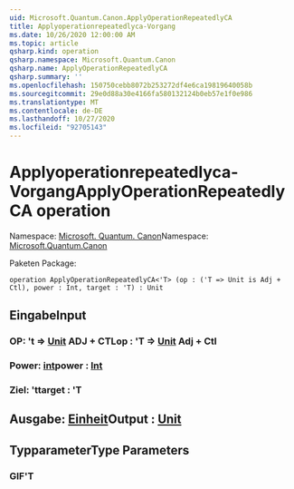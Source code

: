 ```yaml
---
uid: Microsoft.Quantum.Canon.ApplyOperationRepeatedlyCA
title: Applyoperationrepeatedlyca-Vorgang
ms.date: 10/26/2020 12:00:00 AM
ms.topic: article
qsharp.kind: operation
qsharp.namespace: Microsoft.Quantum.Canon
qsharp.name: ApplyOperationRepeatedlyCA
qsharp.summary: ''
ms.openlocfilehash: 150750cebb8072b253272df4e6ca19819640058b
ms.sourcegitcommit: 29e0d88a30e4166fa580132124b0eb57e1f0e986
ms.translationtype: MT
ms.contentlocale: de-DE
ms.lasthandoff: 10/27/2020
ms.locfileid: "92705143"
---
```

# <a name="applyoperationrepeatedlyca-operation"></a><span data-ttu-id="32b55-102">Applyoperationrepeatedlyca-Vorgang</span><span class="sxs-lookup"><span data-stu-id="32b55-102">ApplyOperationRepeatedlyCA operation</span></span>

<span data-ttu-id="32b55-103">Namespace: [Microsoft. Quantum. Canon](xref:Microsoft.Quantum.Canon)</span><span class="sxs-lookup"><span data-stu-id="32b55-103">Namespace: [Microsoft.Quantum.Canon](xref:Microsoft.Quantum.Canon)</span></span>

<span data-ttu-id="32b55-104">Paketen [](https://nuget.org/packages/)</span><span class="sxs-lookup"><span data-stu-id="32b55-104">Package: [](https://nuget.org/packages/)</span></span>




```qsharp
operation ApplyOperationRepeatedlyCA<'T> (op : ('T => Unit is Adj + Ctl), power : Int, target : 'T) : Unit
```


## <a name="input"></a><span data-ttu-id="32b55-105">Eingabe</span><span class="sxs-lookup"><span data-stu-id="32b55-105">Input</span></span>

### <a name="op--t--unit-adj--ctl"></a><span data-ttu-id="32b55-106">OP: 't => [Unit](xref:microsoft.quantum.lang-ref.unit) ADJ + CTL</span><span class="sxs-lookup"><span data-stu-id="32b55-106">op : 'T => [Unit](xref:microsoft.quantum.lang-ref.unit) Adj + Ctl</span></span>




### <a name="power--int"></a><span data-ttu-id="32b55-107">Power: [int](xref:microsoft.quantum.lang-ref.int)</span><span class="sxs-lookup"><span data-stu-id="32b55-107">power : [Int](xref:microsoft.quantum.lang-ref.int)</span></span>




### <a name="target--t"></a><span data-ttu-id="32b55-108">Ziel: 't</span><span class="sxs-lookup"><span data-stu-id="32b55-108">target : 'T</span></span>





## <a name="output--unit"></a><span data-ttu-id="32b55-109">Ausgabe: [Einheit](xref:microsoft.quantum.lang-ref.unit)</span><span class="sxs-lookup"><span data-stu-id="32b55-109">Output : [Unit](xref:microsoft.quantum.lang-ref.unit)</span></span>



## <a name="type-parameters"></a><span data-ttu-id="32b55-110">Typparameter</span><span class="sxs-lookup"><span data-stu-id="32b55-110">Type Parameters</span></span>

### <a name="t"></a><span data-ttu-id="32b55-111">GIF</span><span class="sxs-lookup"><span data-stu-id="32b55-111">'T</span></span>

